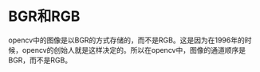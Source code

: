 # BGR和RGB

opencv中的图像是以BGR的方式存储的，而不是RGB。这是因为在1996年的时候，opencv的创始人就是这样决定的。所以在opencv中，图像的通道顺序是BGR，而不是RGB。